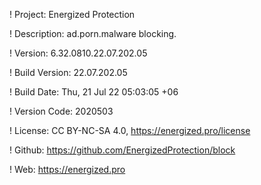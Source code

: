 ! Project: Energized Protection

! Description: ad.porn.malware blocking.

! Version: 6.32.0810.22.07.202.05

! Build Version: 22.07.202.05

! Build Date: Thu, 21 Jul 22 05:03:05 +06

! Version Code: 2020503

! License: CC BY-NC-SA 4.0, https://energized.pro/license

! Github: https://github.com/EnergizedProtection/block

! Web: https://energized.pro

